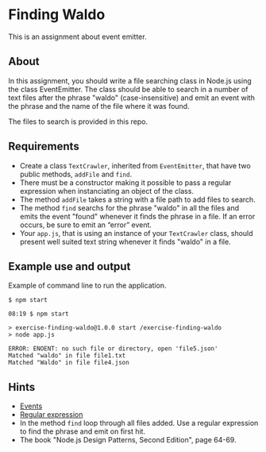 # Finding Waldo

This is an assignment about event emitter.

## About

In this assignment, you should write a file searching class in Node.js using the class EventEmitter. The class should be able to search in a number of text files after the phrase "waldo" (case-insensitive) and emit an event with the phrase and the name of the file where it was found.

The files to search is provided in this repo.

## Requirements

- Create a class `TextCrawler`, inherited from `EventEmitter`, that have two public methods, `addFile` and `find`.
- There must be a constructor making it possible to pass a regular expression when instanciating an object of the class.
- The method `addFile` takes a string with a file path to add files to search.
- The method `find` searchs for the phrase "waldo" in all the files and emits the event "found" whenever it finds the phrase in a file. If an error occurs, be sure to emit an “error” event.
- Your `app.js`, that is using an instance of your `TextCrawler` class, should present well suited text string whenever it finds "waldo" in a file.

## Example use and output

Example of command line to run the application.

```shell
$ npm start

08:19 $ npm start

> exercise-finding-waldo@1.0.0 start /exercise-finding-waldo
> node app.js

ERROR: ENOENT: no such file or directory, open 'file5.json'
Matched "waldo" in file file1.txt
Matched "Waldo" in file file4.json
```

## Hints

- [Events](https://nodejs.org/api/events.html)
- [Regular expression](https://developer.mozilla.org/en-US/docs/Web/JavaScript/Guide/Regular_Expressions)
- In the method `find` loop through all files added. Use a regular expression to find the phrase and emit on first hit.
- The book "Node.js Design Patterns, Second Edition", page 64-69.